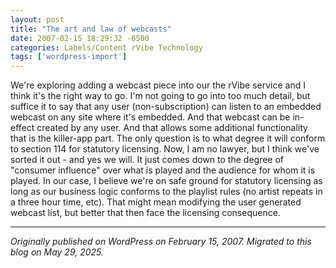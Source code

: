 ```yaml
---
layout: post
title: "The art and law of webcasts"
date: 2007-02-15 18:29:32 -0500
categories: Labels/Content rVibe Technology
tags: ['wordpress-import']
---
```


We're exploring adding a webcast piece into our the rVibe service and I think it's the right way to go. I'm not going to go into too much detail, but suffice it to say that any user (non-subscription) can listen to an embedded webcast on any site where it's embedded. And that webcast can be in-effect created by any user. And that allows some additional functionality that is the killer-app part. The only question is to what degree it will conform to section 114 for statutory licensing. Now, I am no lawyer, but I think we've sorted it out - and yes we will. It just comes down to the degree of "consumer influence" over what is played and the audience for whom it is played. In our case, I believe we're on safe ground for statutory licensing as long as our business logic conforms to the playlist rules (no artist repeats in a three hour time, etc). That might mean modifying the user generated webcast list, but better that then face the licensing consequence.

---

*Originally published on WordPress on February 15, 2007. Migrated to this blog on May 29, 2025.*
